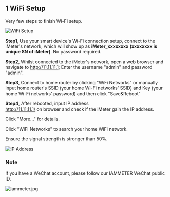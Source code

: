 ## 1 WiFi Setup

Very few steps to finish Wi-Fi setup.

![WiFi Setup](https://leweidoc.oss-cn-hangzhou.aliyuncs.com/lewei50/img/iammetermanual-20181010-L4.jpg)

**Step1**, Use your smart device's Wi-Fi connection setup, connect to the iMeter's network, which will show up as **iMeter_xxxxxxxx** **(xxxxxxxx is unique SN of iMeter)**. No password required.

**Step2**, Whilst connected to the iMeter's network, open a web browser and navigate to http://11.11.11.1; Enter the username "admin" and password "admin".

**Step3**, Connect to home router by clicking "WiFi Networks" or manually input home router's SSID \(your home Wi-Fi networks' SSID\) and Key \(your home Wi-Fi networks' password\) and then click "Save&Reboot"

**Step4**, After rebooted, input IP address  
   http://11.11.11.1/
   on browser and check if the iMeter gain the IP address. 

   Click "More..." for details.

   Click "WiFi Networks" to search your home WiFi network.

   Ensure the signal strength is stronger than 50%.

![IP Address](https://leweidoc.oss-cn-hangzhou.aliyuncs.com/lewei50/img/iammetermanual-20181010-L5.jpg)

### Note

If you have a WeChat account, please follow our IAMMETER WeChat public ID.

![iammeter.jpg](https://leweidoc.oss-cn-hangzhou.aliyuncs.com/lewei50/img/iammeter-20181103-1.jpg)
